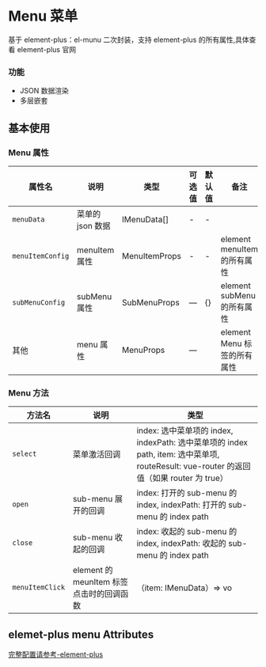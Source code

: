 <!--
 * @Description: 模块名称
 * @Author: ym
 * @Date: 2023-05-10 10:28:54
 * @LastEditTime: 2023-05-10 13:13:34
-->

# Menu 菜单

基于 element-plus：el-munu 二次封装，支持 element-plus 的所有属性,具体查看 element-plus 官网

### 功能

- JSON 数据渲染
- 多层嵌套

## 基本使用

<demo src="./basic.vue"></demo>

### Menu 属性

| 属性名           | 说明             | 类型          | 可选值 | 默认值 | 备注                        |
| ---------------- | ---------------- | ------------- | ------ | ------ | --------------------------- |
| `menuData`       | 菜单的 json 数据 | IMenuData[]   | -      | -      |                             |
| `menuItemConfig` | menuItem 属性    | MenuItemProps | -      | -      | element menuItem 的所有属性 |
| `subMenuConfig`  | subMenu 属性     | SubMenuProps  | —      | {}     | element subMenu 的所有属性  |
| 其他             | menu 属性        | MenuProps     | —      |        | element Menu 标签的所有属性 |

### Menu 方法

| 方法名          | 说明                                     | 类型                                                                                                                                     |
| --------------- | ---------------------------------------- | ---------------------------------------------------------------------------------------------------------------------------------------- |
| `select`        | 菜单激活回调                             | index: 选中菜单项的 index, indexPath: 选中菜单项的 index path, item: 选中菜单项, routeResult: vue-router 的返回值（如果 router 为 true） |
| `open`          | sub-menu 展开的回调                      | index: 打开的 sub-menu 的 index, indexPath: 打开的 sub-menu 的 index path                                                                |
| `close`         | sub-menu 收起的回调                      | index: 收起的 sub-menu 的 index, indexPath: 收起的 sub-menu 的 index path                                                                |
| `menuItemClick` | element 的 meunItem 标签点击时的回调函数 | （item: IMenuData）=> vo                                                                                                                 |

## elemet-plus menu Attributes

[完整配置请参考-element-plus](https://element-plus.org/zh-CN/component/menu.html)

